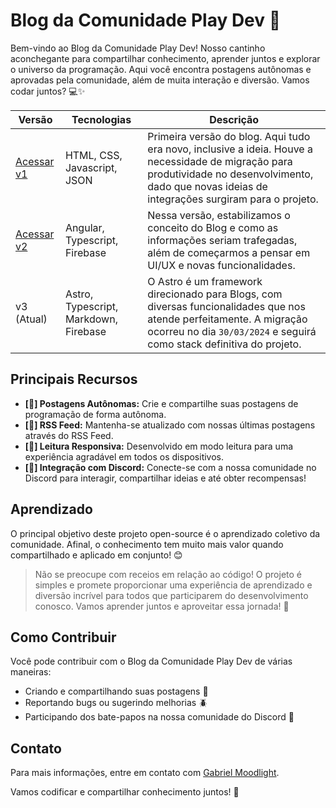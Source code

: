 # Blog da Comunidade Play Dev 🚀

Bem-vindo ao Blog da Comunidade Play Dev! Nosso cantinho aconchegante para compartilhar conhecimento, aprender juntos e explorar o universo da programação. Aqui você encontra postagens autônomas e aprovadas pela comunidade, além de muita interação e diversão. Vamos codar juntos? 💻✨

| Versão | Tecnologias | Descrição
|--|--|--|
|[Acessar v1](https://github.com/gabrielmoodlight/playdev-hub/tree/versoes-antigas/static-blog)|HTML, CSS, Javascript, JSON| Primeira versão do blog. Aqui tudo era novo, inclusive a ideia. Houve a necessidade de migração para produtividade no desenvolvimento, dado que novas ideias de integrações surgiram para o projeto.
|[Acessar v2](https://github.com/gabrielmoodlight/playdev-hub/tree/versoes-antigas/ng-blog)|Angular, Typescript, Firebase| Nessa versão, estabilizamos o conceito do Blog e como as informações seriam trafegadas, além de começarmos a pensar em UI/UX e novas funcionalidades.
v3 (Atual)|Astro, Typescript, Markdown, Firebase| O Astro é um framework direcionado para Blogs, com diversas funcionalidades que nos atende perfeitamente. A migração ocorreu no dia `30/03/2024` e seguirá como stack definitiva do projeto.

## Principais Recursos

-   **[📝] Postagens Autônomas:** Crie e compartilhe suas postagens de programação de forma autônoma. 
-   **[📰] RSS Feed:** Mantenha-se atualizado com nossas últimas postagens através do RSS Feed. 
-   **[📱] Leitura Responsiva:** Desenvolvido em modo leitura para uma experiência agradável em todos os dispositivos. 
-   **[🚀] Integração com Discord:** Conecte-se com a nossa comunidade no Discord para interagir, compartilhar ideias e até obter recompensas! 

## Aprendizado

O principal objetivo deste projeto open-source é o aprendizado coletivo da comunidade.
Afinal, o conhecimento tem muito mais valor quando compartilhado e aplicado em conjunto! 😊

> Não se preocupe com receios em relação ao código! O projeto é simples e promete proporcionar uma experiência de aprendizado e diversão incrível para todos que participarem do desenvolvimento conosco. Vamos aprender juntos e aproveitar essa jornada! 🚀

## Como Contribuir

Você pode contribuir com o Blog da Comunidade Play Dev de várias maneiras:

-   Criando e compartilhando suas postagens 📝
-   Reportando bugs ou sugerindo melhorias 🪲
-   Participando dos bate-papos na nossa comunidade do Discord 💭

## Contato

Para mais informações, entre em contato com [Gabriel Moodlight](https://github.com/gabrielmoodlight).

Vamos codificar e compartilhar conhecimento juntos! 🌟